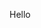 <!DOCTYPE html>
<html>
<head>
  <title>Hello World</title>
  <link rel="stylesheet" href="style.css">
</head>
<body>
  <p class="hello-text">Hello</p>
</body>
</html>
